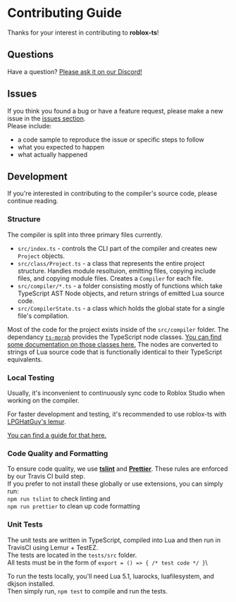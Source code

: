 # Contributing Guide
Thanks for your interest in contributing to **roblox-ts**!

## Questions
Have a question? [Please ask it on our Discord!](https://discord.gg/f6Rn6RY)

## Issues
If you think you found a bug or have a feature request, please make a new issue in the [issues section](https://github.com/roblox-ts/roblox-ts).\
Please include:
- a code sample to reproduce the issue or specific steps to follow
- what you expected to happen
- what actually happened

## Development
If you're interested in contributing to the compiler's source code, please continue reading.

### Structure
The compiler is split into three primary files currently.
- `src/index.ts` - controls the CLI part of the compiler and creates new `Project` objects.
- `src/class/Project.ts` - a class that represents the entire project structure. Handles module resoltuion, emitting files, copying include files, and copying module files. Creates a `Compiler` for each file.
- `src/compiler/*.ts` - a folder consisting mostly of functions which take TypeScript AST Node objects, and return strings of emitted Lua source code.
- `src/CompilerState.ts` - a class which holds the global state for a single file's compilation.

Most of the code for the project exists inside of the `src/compiler` folder. The dependancy [`ts-morph`](https://github.com/dsherret/ts-morph) provides the TypeScript node classes. [You can find some documentation on those classes here.](https://dsherret.github.io/ts-morph/) The nodes are converted to strings of Lua source code that is functionally identical to their TypeScript equivalents.

### Local Testing
Usually, it's inconvenient to continuously sync code to Roblox Studio when working on the compiler.

For faster development and testing, it's recommended to use roblox-ts with [LPGHatGuy's lemur](https://github.com/LPGhatguy/lemur).

[You can find a guide for that here.](https://github.com/roblox-ts/roblox-ts/wiki/Usage-with-Lemur)

### Code Quality and Formatting
To ensure code quality, we use **[tslint](https://palantir.github.io/tslint/)** and **[Prettier](https://prettier.io/)**. These rules are enforced by our Travis CI build step.\
If you prefer to not install these globally or use extensions, you can simply run:\
`npm run tslint` to check linting and\
`npm run prettier` to clean up code formatting

### Unit Tests
The unit tests are written in TypeScript, compiled into Lua and then run in TravisCI using Lemur + TestEZ.\
The tests are located in the `tests/src` folder.\
All tests must be in the form of `export = () => { /* test code */ }`\


To run the tests locally, you'll need Lua 5.1, luarocks, luafilesystem, and dkjson installed.\
Then simply run, `npm test` to compile and run the tests.

